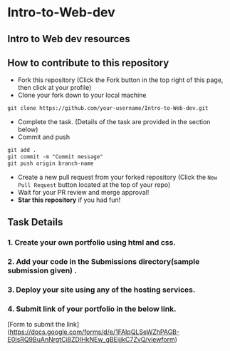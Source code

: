 # Intro-to-Web-dev

## Intro to Web dev resources

## How to contribute to this repository
* Fork this repository (Click the Fork button in the top right of this page, then click at your profile)
* Clone your fork down to your local machine

```markdown
git clone https://github.com/your-username/Intro-to-Web-dev.git
```

* Complete the task. (Details of the task are provided in the section below)
* Commit and push

```markdown
git add .
git commit -m "Commit message"
git push origin branch-name
```

* Create a new pull request from your forked repository (Click the `New Pull Request` button located at the top of your repo)
* Wait for your PR review and merge approval!
* __Star this repository__ if you had fun!

## Task Details
### 1. Create your own portfolio using html and css.
### 2. Add your code in the Submissions directory(sample submission given) .
### 3. Deploy your site using any of the hosting services.
### 4. Submit link of your portfolio in the below link.

[Form to submit the link] (https://docs.google.com/forms/d/e/1FAIpQLSeWZhPAGB-E0IsRQ9BuAnNrgtCi8ZDIHkNEw_gBEijjkC7ZvQ/viewform)

